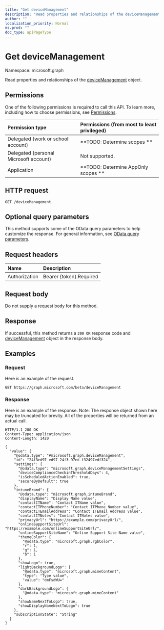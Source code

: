 ```yaml
---
title: "Get deviceManagement"
description: "Read properties and relationships of the deviceManagement object."
author: ""
localization_priority: Normal
ms.prod: ""
doc_type: apiPageType
---
```


# Get deviceManagement

Namespace: microsoft.graph

Read properties and relationships of the [deviceManagement](../resources/devicemanagement.md) object.

## Permissions
One of the following permissions is required to call this API. To learn more, including how to choose permissions, see [Permissions](/concepts/permissions-reference.md).

|Permission type|Permissions (from most to least privileged)|
|:---|:---|
|Delegated (work or school account)|**TODO: Determine scopes **|
|Delegated (personal Microsoft account)|Not supported.|
|Application|**TODO: Determine AppOnly scopes **|

## HTTP request
<!-- {
  "blockType": "ignored"
}
-->
``` http
GET /deviceManagement
```

## Optional query parameters
This method supports some of the OData query parameters to help customize the response. For general information, see [OData query parameters](/graph/query-parameters).

## Request headers
|Name|Description|
|:---|:---|
|Authorization|Bearer {token}.Required|

## Request body
Do not supply a request body for this method.

## Response
If successful, this method returns a `200 OK` response code and [deviceManagement](../resources/devicemanagement.md) object in the response body.

## Examples

### Request
Here is an example of the request.
<!-- {
  "blockType": "request",
  "name": "get_devicemanagement"
}
-->
``` http
GET https://graph.microsoft.com/beta/deviceManagement
```

### Response
Here is an example of the response. Note: The response object shown here may be truncated for brevity. All of the properties will be returned from an actual call.
<!-- {
  "blockType": "response",
  "truncated": true,
  "@odata.type": "microsoft.graph.deviceManagement"
}
-->
``` http
HTTP/1.1 200 OK
Content-Type: application/json
Content-Length: 1420

{
  "value": {
    "@odata.type": "#microsoft.graph.deviceManagement",
    "id": "24f3ed97-ed97-24f3-97ed-f32497edf324",
    "settings": {
      "@odata.type": "microsoft.graph.deviceManagementSettings",
      "deviceComplianceCheckinThresholdDays": 4,
      "isScheduledActionEnabled": true,
      "secureByDefault": true
    },
    "intuneBrand": {
      "@odata.type": "microsoft.graph.intuneBrand",
      "displayName": "Display Name value",
      "contactITName": "Contact ITName value",
      "contactITPhoneNumber": "Contact ITPhone Number value",
      "contactITEmailAddress": "Contact ITEmail Address value",
      "contactITNotes": "Contact ITNotes value",
      "privacyUrl": "https://example.com/privacyUrl/",
      "onlineSupportSiteUrl": "https://example.com/onlineSupportSiteUrl/",
      "onlineSupportSiteName": "Online Support Site Name value",
      "themeColor": {
        "@odata.type": "microsoft.graph.rgbColor",
        "r": 1,
        "g": 1,
        "b": 1
      },
      "showLogo": true,
      "lightBackgroundLogo": {
        "@odata.type": "microsoft.graph.mimeContent",
        "type": "Type value",
        "value": "dmFsdWU="
      },
      "darkBackgroundLogo": {
        "@odata.type": "microsoft.graph.mimeContent"
      },
      "showNameNextToLogo": true,
      "showDisplayNameNextToLogo": true
    },
    "subscriptionState": "String"
  }
}
```

